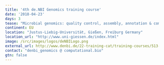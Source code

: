 ```yaml
---
title: '4th de.NBI Genomics training course'
date: '2018-04-23'
days: 3
tease: "Microbial genomics: quality control, assembly, annotation & comparative genomics"
continent: EU
location: "Justus-Liebig-Universität, Gießen, Freiburg Germany"
location_url: "http://www.uni-giessen.de/index.html"
image: /src/images/logos/deNBILogo.png
external_url: http://www.denbi.de/22-training-cat/training-courses/513-4th-de-nbi-genomics-training-course
contact: "denbi_genomics @ computational.bio"
gtn: false
---
```


